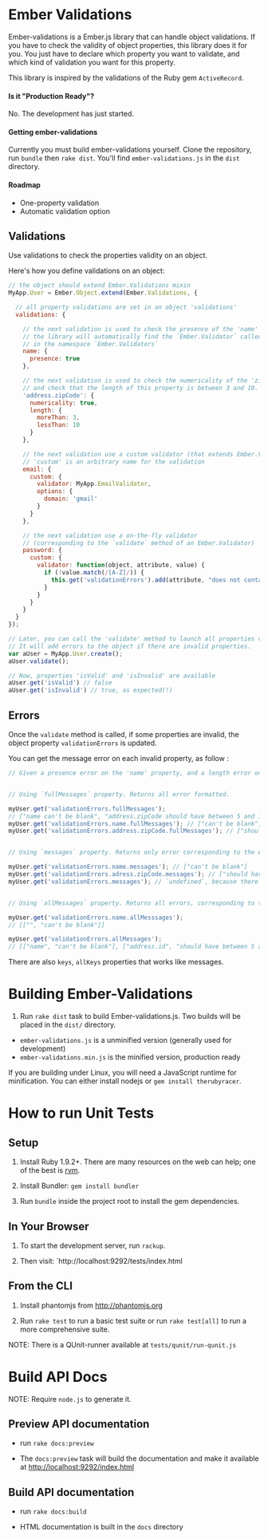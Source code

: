 
# Ember Validations

Ember-validations is a Ember.js library that can handle object validations. If you have to check the validity of object properties, 
this library does it for you. You just have to declare which property you want to validate, and which kind of validation you want for this property.

This library is inspired by the validations of the Ruby gem `ActiveRecord`.

#### Is it "Production Ready"?

No. The development has just started.

#### Getting ember-validations

Currently you must build ember-validations yourself. Clone the repository, run `bundle` then `rake dist`. You'll find `ember-validations.js` in the `dist` directory.

#### Roadmap

* One-property validation
* Automatic validation option


## Validations

Use validations to check the properties validity on an object.

Here's how you define validations on an object:

``` javascript
// the object should extend Ember.Validations mixin
MyApp.User = Ember.Object.extend(Ember.Validations, {

  // all property validations are set in an object 'validations'
  validations: {

    // the next validation is used to check the presence of the 'name' property.
    // the library will automatically find the `Ember.Validator` called `PresenceValidator`
    // in the namespace `Ember.Validators`
    name: {
      presence: true
    },

    // the next validation is used to check the numericality of the 'zipCode' property,
    // and check that the length of this property is between 3 and 10.
    'address.zipCode': {
      numericality: true,
      length: {
        moreThan: 3,
        lessThan: 10
      }
    },

    // the next validation use a custom validator (that extends Ember.Validator)
    // 'custom' is an arbitrary name for the validation
    email: {
      custom: {
        validator: MyApp.EmailValidator,
        options: {
          domain: 'gmail'
        }
      }
    },

    // the next validation use a on-the-fly validator
    // (corresponding to the `validate` method of an Ember.Validator)
    password: {
      custom: {
        validator: function(object, attribute, value) {
          if (!value.match(/[A-Z]/)) {
            this.get('validationErrors').add(attribute, "does not contain capital letters");
          }
        }
      }
    }
  }
});

// Later, you can call the 'validate' method to launch all properties validations.
// It will add errors to the object if there are invalid properties.
var aUser = MyApp.User.create();
aUser.validate();

// Now, properties 'isValid' and 'isInvalid' are available
aUser.get('isValid') // false
aUser.get('isInvalid') // true, as expected(!)
```

## Errors

Once the `validate` method is called, if some properties are invalid, the object property `validationErrors` is updated.

You can get the message error on each invalid property, as follow :

``` javascript
// Given a presence error on the 'name' property, and a length error on the 'address.zipCode' property


// Using `fullMessages` property. Returns all error formatted.

myUser.get('validationErrors.fullMessages');
// ["name can't be blank", "address.zipCode should have between 5 and 10 characters"]
myUser.get('validationErrors.name.fullMessages'); // ["can't be blank"]
myUser.get('validationErrors.address.zipCode.fullMessages'); // ["should have between 5 and 10 characters"]


// Using `messages` property. Returns only error corresponding to the exact path

myUser.get('validationErrors.name.messages'); // ["can't be blank"]
myUser.get('validationErrors.adress.zipCode.messages'); // ["should have between 5 and 10 characters"]
myUser.get('validationErrors.messages'); // `undefined`, because there is no error at this path


// Using `allMessages` property. Returns all errors, corresponding to the exact path and nested errors

myUser.get('validationErrors.name.allMesssages');
// [["", "can't be blank"]]

myUser.get('validationErrors.allMessages');
// [["name", "can't be blank"], ["address.id", "should have between 5 and 10 characters"]]
```

There are also `keys`, `allKeys` properties that works like messages.

# Building Ember-Validations

1. Run `rake dist` task to build Ember-validations.js. Two builds will be placed in the `dist/` directory.
  * `ember-validations.js` is a unminified version (generally used for development)
  * `ember-validations.min.js` is the minified version, production ready

If you are building under Linux, you will need a JavaScript runtime for
minification. You can either install nodejs or `gem install
therubyracer`.


# How to run Unit Tests

## Setup

1. Install Ruby 1.9.2+. There are many resources on the web can help; one of the best is [rvm](https://rvm.io/).

2. Install Bundler: `gem install bundler`

3. Run `bundle` inside the project root to install the gem dependencies.

## In Your Browser

1. To start the development server, run `rackup`.

2. Then visit: `http://localhost:9292/tests/index.html

## From the CLI

1. Install phantomjs from http://phantomjs.org

2. Run `rake test` to run a basic test suite or run `rake test[all]` to
   run a more comprehensive suite.

NOTE: There is a QUnit-runner available at `tests/qunit/run-qunit.js`

# Build API Docs

NOTE: Require `node.js` to generate it.

## Preview API documentation

* run `rake docs:preview`

* The `docs:preview` task will build the documentation and make it available at <http://localhost:9292/index.html>

## Build API documentation

* run `rake docs:build`

* HTML documentation is built in the `docs` directory
